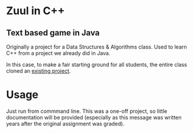 # Zuul in C++
## Text based game in Java
Originally a project for a Data Structures & Algorithms class. Used to learn C++ from a project we already did in Java.

In this case, to make a fair starting ground for all students, the entire class cloned an [existing project](https://github.com/ryanseys/zuul).

# Usage
Just run from commmand line. This was a one-off project, so little documentation will be provided (especially as this message was written years after the original assignment was graded).

